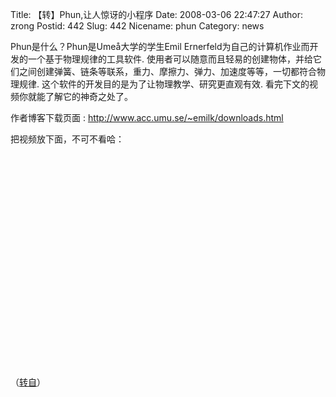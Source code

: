 Title: 【转】Phun,让人惊讶的小程序
Date: 2008-03-06 22:47:27
Author: zrong
Postid: 442
Slug: 442
Nicename: phun
Category: news

Phun是什么？Phun是Umeå大学的学生Emil
Ernerfeld为自己的计算机作业而开发的一个基于物理规律的工具软件.
使用者可以随意而且轻易的创建物体，并给它们之间创建弹簧、链条等联系，重力、摩擦力、弹力、加速度等等，一切都符合物理规律.
这个软件的开发目的是为了让物理教学、研究更直观有效.
看完下文的视频你就能了解它的神奇之处了。

作者博客下载页面 : <http://www.acc.umu.se/~emilk/downloads.html>

<p>
把视频放下面，不可不看哈：  

<object width="425" height="355">
<param name="movie" value="http://www.youtube.com/v/0H5g9VS0ENM&amp;rel=1&amp;border=0"></param><param name="wmode" value="transparent"></param>

<embed src="http://www.youtube.com/v/0H5g9VS0ENM&amp;rel=1&amp;border=0" type="application/x-shockwave-flash" wmode="transparent" width="425" height="355">
</embed>
</object>
  
<!--more-->  
（[转自](http://www.cnbeta.com/articles/50647.htm)）

</p>

